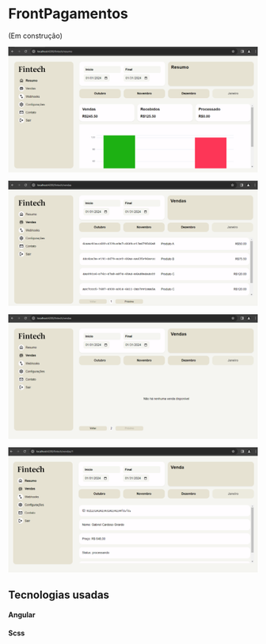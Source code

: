 # FrontPagamentos

(Em construção)

![Alt text](image.png)

![Alt text](image-1.png)

![Alt text](image-2.png)

![Alt text](image-3.png)

## Tecnologias usadas

#### Angular

#### Scss

